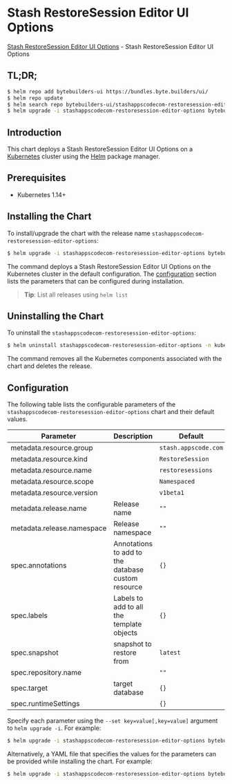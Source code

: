 # Stash RestoreSession Editor UI Options

[Stash RestoreSession Editor UI Options](https://byte.builders) - Stash RestoreSession Editor UI Options

## TL;DR;

```bash
$ helm repo add bytebuilders-ui https://bundles.byte.builders/ui/
$ helm repo update
$ helm search repo bytebuilders-ui/stashappscodecom-restoresession-editor-options --version=v0.4.15
$ helm upgrade -i stashappscodecom-restoresession-editor-options bytebuilders-ui/stashappscodecom-restoresession-editor-options -n kube-system --create-namespace --version=v0.4.15
```

## Introduction

This chart deploys a Stash RestoreSession Editor UI Options on a [Kubernetes](http://kubernetes.io) cluster using the [Helm](https://helm.sh) package manager.

## Prerequisites

- Kubernetes 1.14+

## Installing the Chart

To install/upgrade the chart with the release name `stashappscodecom-restoresession-editor-options`:

```bash
$ helm upgrade -i stashappscodecom-restoresession-editor-options bytebuilders-ui/stashappscodecom-restoresession-editor-options -n kube-system --create-namespace --version=v0.4.15
```

The command deploys a Stash RestoreSession Editor UI Options on the Kubernetes cluster in the default configuration. The [configuration](#configuration) section lists the parameters that can be configured during installation.

> **Tip**: List all releases using `helm list`

## Uninstalling the Chart

To uninstall the `stashappscodecom-restoresession-editor-options`:

```bash
$ helm uninstall stashappscodecom-restoresession-editor-options -n kube-system
```

The command removes all the Kubernetes components associated with the chart and deletes the release.

## Configuration

The following table lists the configurable parameters of the `stashappscodecom-restoresession-editor-options` chart and their default values.

|         Parameter          |                    Description                     |             Default             |
|----------------------------|----------------------------------------------------|---------------------------------|
| metadata.resource.group    |                                                    | <code>stash.appscode.com</code> |
| metadata.resource.kind     |                                                    | <code>RestoreSession</code>     |
| metadata.resource.name     |                                                    | <code>restoresessions</code>    |
| metadata.resource.scope    |                                                    | <code>Namespaced</code>         |
| metadata.resource.version  |                                                    | <code>v1beta1</code>            |
| metadata.release.name      | Release name                                       | <code>""</code>                 |
| metadata.release.namespace | Release namespace                                  | <code>""</code>                 |
| spec.annotations           | Annotations to add to the database custom resource | <code>{}</code>                 |
| spec.labels                | Labels to add to all the template objects          | <code>{}</code>                 |
| spec.snapshot              | snapshot to restore from                           | <code>latest</code>             |
| spec.repository.name       |                                                    | <code>""</code>                 |
| spec.target                | target database                                    | <code>{}</code>                 |
| spec.runtimeSettings       |                                                    | <code>{}</code>                 |


Specify each parameter using the `--set key=value[,key=value]` argument to `helm upgrade -i`. For example:

```bash
$ helm upgrade -i stashappscodecom-restoresession-editor-options bytebuilders-ui/stashappscodecom-restoresession-editor-options -n kube-system --create-namespace --version=v0.4.15 --set metadata.resource.group=stash.appscode.com
```

Alternatively, a YAML file that specifies the values for the parameters can be provided while
installing the chart. For example:

```bash
$ helm upgrade -i stashappscodecom-restoresession-editor-options bytebuilders-ui/stashappscodecom-restoresession-editor-options -n kube-system --create-namespace --version=v0.4.15 --values values.yaml
```
